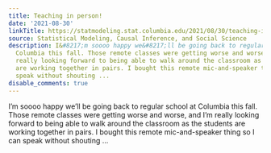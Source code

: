 ```yaml
---
title: Teaching in person!
date: '2021-08-30'
linkTitle: https://statmodeling.stat.columbia.edu/2021/08/30/teaching-in-person/
source: Statistical Modeling, Causal Inference, and Social Science
description: I&#8217;m soooo happy we&#8217;ll be going back to regular school at
  Columbia this fall. Those remote classes were getting worse and worse, and I&#8217;m
  really looking forward to being able to walk around the classroom as the students
  are working together in pairs. I bought this remote mic-and-speaker thing so I can
  speak without shouting ...
disable_comments: true
---
```

I&#8217;m soooo happy we&#8217;ll be going back to regular school at Columbia this fall. Those remote classes were getting worse and worse, and I&#8217;m really looking forward to being able to walk around the classroom as the students are working together in pairs. I bought this remote mic-and-speaker thing so I can speak without shouting ...